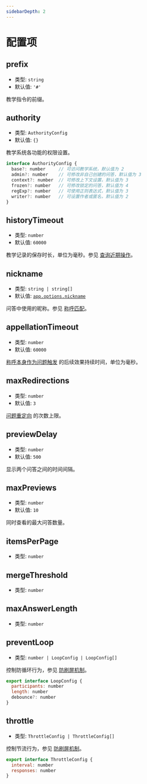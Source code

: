 ```yaml
---
sidebarDepth: 2
---
```


# 配置项

## prefix

- 类型: `string`
- 默认值: `'#'`

教学指令的前缀。

## authority

- 类型: `AuthorityConfig`
- 默认值: `{}`

教学系统各功能的权限设置。

```js
interface AuthorityConfig {
  base?: number     // 可访问教学系统，默认值为 2
  admin?: number    // 可修改非自己创建的问答，默认值为 3
  context?: number  // 可修改上下文设置，默认值为 3
  frozen?: number   // 可修改锁定的问答，默认值为 4
  regExp?: number   // 可使用正则表达式，默认值为 3
  writer?: number   // 可设置作者或匿名，默认值为 2
}
```

## historyTimeout

- 类型: `number`
- 默认值: `60000`

教学记录的保存时长，单位为毫秒。参见 [查询近期操作](./basic.md#查询近期操作)。

## nickname

- 类型: `string | string[]`
- 默认值: [`app.options.nickname`](../../api/core/app.md#options-nickname)

问答中使用的昵称。参见 [称呼匹配](./prob.md#称呼匹配)。

## appellationTimeout

- 类型: `number`
- 默认值: `60000`

[称呼本身作为问题触发](./prob.md#称呼本身作为问题触发) 的后续效果持续时间，单位为毫秒。

## maxRedirections

- 类型: `number`
- 默认值: `3`

[问题重定向](./interp.md#问题重定向) 的次数上限。

## previewDelay

- 类型: `number`
- 默认值: `500`

显示两个问答之间的时间间隔。

## maxPreviews

- 类型: `number`
- 默认值: `10`

同时查看的最大问答数量。

## itemsPerPage

- 类型: `number`

## mergeThreshold

- 类型: `number`

## maxAnswerLength

- 类型: `number`

## preventLoop

- 类型: `number | LoopConfig | LoopConfig[]`

控制防循环行为，参见 [防刷屏机制](./misc.md#防刷屏机制)。

```js
export interface LoopConfig {
  participants: number
  length: number
  debounce?: number
}
```

## throttle

- 类型: `ThrottleConfig | ThrottleConfig[]`

控制节流行为，参见 [防刷屏机制](./misc.md#防刷屏机制)。

```js
export interface ThrottleConfig {
  interval: number
  responses: number
}
```
